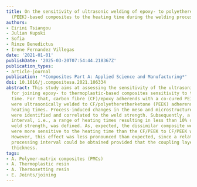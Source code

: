 ```yaml
---
title: On the sensitivity of ultrasonic welding of epoxy- to polyetheretherketone
  (PEEK)-based composites to the heating time during the welding process
authors:
- Eirini Tsiangou
- Julian Kupski
- Sofia
- Rinze Benedictus
- Irene Fernandez Villegas
date: '2021-01-01'
publishDate: '2025-03-20T07:54:44.218367Z'
publication_types:
- article-journal
publication: '*Composites Part A: Applied Science and Manufacturing*'
doi: 10.1016/j.compositesa.2021.106334
abstract: This study aims at assessing the sensitivity of the ultrasonic welding process
  for joining epoxy- to thermoplastic-based composites sensitivity to the heating
  time. For that, carbon fibre (CF)/epoxy adherends with a co-cured PEI coupling layer
  were ultrasonically welded to CF/polyetheretherketone (PEEK) adherends at different
  heating times. Process-induced changes in the meso and microstructure of these welds
  were identified and correlated to the weld strength. Subsequently, a processing
  interval, i.e., a range of heating times resulting in less than 10% decrease of
  weld strength, was defined. As, expected, the dissimilar composite welded joints
  were more sensitive to the heating time than the CF/PEEK to CF/PEEK welded joints.
  However, this effect was less pronounced than expected, since a relatively wide
  processing interval could be obtained provided that the coupling layer had a sufficient
  thickness.
tags:
- A. Polymer-matrix composites (PMCs)
- A. Thermoplastic resin
- A. Thermosetting resin
- E. Joints/joining
---
```

